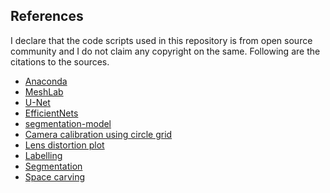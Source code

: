 <!---
# Computer Vision Based Liquid Contact Angle Estimation from 3D Reconstructed Droplets

## Table of contents
* [Introduction](#introduction)
* [Installation](#installation)
  1. [Requirements](#requirements)
  2. [Setup](#setup) 
* [Camera calibration](#calibration)
* [Silhouette extraction](#silhouette)
* [Droplet reconstruction](#reconstruction)
* [References](#references)

## Introduction <a name="introduction"></a>
This repository includes the data and code scripts utilized in the thesis titled "Computer Vision Based Liquid Contact Angle Estimation from 3D Reconstructed Droplets", submitted at Indian Institute of Technology, Kanpur for the partial fulfilment of the requirements for the degree of Master of Technology. The following is the flowdiagram of the methodology.
Towards the broad goal of reconstruction of a transparent object, this method presents a novel approach for 3D reconstruction of static liquid droplets on smooth, homogenous surfaces. 
The following studies were performed. 
First, a high resolution mobile camera equipped with macro lens is used for image acquisition of small-sized droplet. 
Next, for estimating intrinsic and extrinsic camera parameters a printed pattern was used. 
After that, U-Net CNN architecture was used to extract silhouettes of droplets from digital images using semantic segmentation. 
Finally, shape-from-silhouette method was employed with space carving algorithm to estimate the visual hull containing the droplet volume.

<p align="center">
  <img src="https://github.com/rawakash66/Thesis_Akash_2022/blob/main/figures/methodology.png" width="800">
</p>

## Installation <a name="installation"></a>
### Requirements <a name="requirements"></a>
1. python3
2. numpy
3. matplotlib
4. opencv-gpu
5. tensorflow-gpu
6. segmentation-models
7. albumentations

Python can be installed using <a href="https://www.anaconda.com/" target="_blank">anacoda</a>. For installing OpenCV with GPU support follow the instructions provided in this <a href="https://www.youtube.com/watch?v=HsuKxjQhFU0" target="_blank">video</a>. 

### Setup <a name="setup"></a>
For using this repository, run the following commands in your conda prompt window. <br/>

1. Install git using conda.
```python
conda install git
```
2. Clone the repository in your system.
```python
git clone https://github.com/rawakash66/Thesis_Akash_2022
```
3. Move inside the cloned folder.
```python
cd Thesis_Akash_2022
```
4. All other libraries mentioned can be installed after this by executing the below code.
```python
pip install -U -r requirements.txt
```
5. To run a script named "example.py" use below command and provide path location of the python file relative to the root cloned folder. 
```python
python PATH_TO_DIR\example.py
```

## Camera calibration <a name="calibration"></a>
The camera is calibrated using 80 images of asymmetrical circle [pattern](https://github.com/rawakash66/Thesis_Akash_2022/blob/main/figures/pattern%20circles.png). The pattern was printed on a photo paper of size 10 X 7.3 mm. 
The dataset acquired can be found at this [link](https://github.com/rawakash66/Thesis_Akash_2022/tree/main/camera%20calibration/data). 
To get the results on calibration parameters, run the script file provided in the [link](https://github.com/rawakash66/Thesis_Akash_2022/blob/main/camera%20calibration/script/calibration.py). 
The output will be the intrinsic parameters including focal length, principal point, radial distortion coefficients and tangential distortion coefficients along with plots for [reprojection errors](https://github.com/rawakash66/Thesis_Akash_2022/blob/main/figures/reprojection%20error.png) and [lens distortion](https://github.com/rawakash66/Thesis_Akash_2022/blob/main/figures/lens%20distortion.png). 
A yml file also gets created inside the data folder containing the saved intrinsic camera matrix and distortion coefficients necessary for reconstruction process.
The file can be viewed [here](https://github.com/rawakash66/Thesis_Akash_2022/blob/main/camera%20calibration/data/calibration_circle.yml).

## Silhouette extraction <a name="silhouette"></a>
The segmentation of droplets in the image is required before starting the reconstruction. 
An U-Net CNN architecture was used because of its state-of-art performance in medical image segmentation of irregular-shaped cells. 
The EfficientNet-B4 was used as the backbone of the model and the pre-trained weights of imagenet was used in the encoder layer. 
The segmentation-model library was utilized for all the purposes.
The image dataset included a combination of all the specimen used in the experiment along with some unseen examples to generalize the model. 
The dataset can be found at this [link](https://github.com/rawakash66/Thesis_Akash_2022/tree/main/silhouette%20extraction/data/images_and_masks). 
A helper jupyter notebook is provided to create ground truths for new images in the following [link](https://github.com/rawakash66/Thesis_Akash_2022/blob/main/silhouette%20extraction/notebook/labelling%20notebook.ipynb) and the utility code for the same can be found [here](https://github.com/rawakash66/Thesis_Akash_2022/blob/main/silhouette%20extraction/script/Labelling.py).
To use this jupyter notebook, run the following code in conda prompt to use matplotlib widget for interactive plot.

1. Install ipympl for interactive plot.
```python
pip install ipympl
```
2. Install nodejs and jupyterlab extension to use ipympl in jupyter notebook.
```python
conda install -c conda-forge nodejs
jupyter labextension install @jupyter-widgets/jupyterlab-manager jupyter-matplotlib
```
To use the package restart the conda prompt after running these codes.
The jupyter notebook can be opened in the jupyterlab. <br/>

The link to the script for training the model can be found [here](https://github.com/rawakash66/Thesis_Akash_2022/blob/main/silhouette%20extraction/script/segmentation.py).
The parameters such as 'backbone', 'epoch', 'learning rate', 'batch size', etc. can be changed accordingly to train the model of your choice.
The output of the script include the plot for [learning curve](https://github.com/rawakash66/Thesis_Akash_2022/blob/main/figures/learning%20curve.png) and prediction on top 5 images of validation and test dataset.
One of the example prediction on validation data can be found [here](https://github.com/rawakash66/Thesis_Akash_2022/blob/main/figures/DL%20val%20pred%201.png) and prediction on unseen test data is provided [here](https://github.com/rawakash66/Thesis_Akash_2022/blob/main/figures/DL%20prediction.png). 
The script also provides the best model which gets automatically saved [here](https://github.com/rawakash66/Thesis_Akash_2022/tree/main/silhouette%20extraction/script/model).
It includes training checkpoints and model weights which are necessary for inference during reconstruction process.
The image of the model architecture used can be found [here](https://github.com/rawakash66/Thesis_Akash_2022/blob/main/figures/unet.png).

## Droplet reconstruction <a name="reconstruction"></a>
Once the camera calibration and model training is completed, copy and paste the yml file created from calibration step inside the 'droplet reconstruction/data/intrinsic' folder [here](https://github.com/rawakash66/Thesis_Akash_2022/tree/main/droplet%20reconstruction/data/intrinsics).
Similarly, copy and paste the model folder from reconstruction step inside the 'droplet reconstruction/data/model' folder [here](https://github.com/rawakash66/Thesis_Akash_2022/tree/main/droplet%20reconstruction/data/model).
**If you don't want to train your model, you can download my trained model weights from the link [here](https://drive.google.com/uc?id=1U_Tn5klWV0zW8UWyo0dj-kXuQw9FZ4hX&export=download).
Extract the zip file inside the folder path "Thesis_Akash_2022/droplet reconstruction/data/" to use the weights.**
The python script to reconstruct the droplet can be found [here](https://github.com/rawakash66/Thesis_Akash_2022/blob/main/droplet%20reconstruction/script/reconstruction.py).
After completing above steps, run this python script to get the point cloud representing the droplet structure.
You can change the thresholding values to tune the shape of the droplet.
The output of the script includes the 'shape.vtk' and 'shape.ply' file which can be found inside the [mesh](https://github.com/rawakash66/Thesis_Akash_2022/tree/main/droplet%20reconstruction/data/mesh) folder.
The 'shape.ply' file is imported in the MeshLab for visualization and postprocessing.
The convex hull was used to get the enclosed mesh for the droplet and Z-painting was used to smooth out the surfaces.
Following is the image of the reconstructed and processed droplet for PLA specimen at 30 degree tilt angle. 

<p align="center">
  <img src="https://github.com/rawakash66/Thesis_Akash_2022/blob/main/figures/reconstructed%20droplet.png" width="500">
</p>

A numerical-based approach was also used to reconstruct the droplet. The MATLAB file for the same can be found [here](https://github.com/rawakash66/Thesis_Akash_2022/blob/main/droplet%20reconstruction/script/numerical_reconstruction.m).
-->

## References <a name="references"></a>
I declare that the code scripts used in this repository is from open source community and I do not claim any copyright on the same.
Following are the citations to the sources.


* [Anaconda](https://anaconda.org/)
* [MeshLab](https://www.meshlab.net/)
* [U-Net](https://link.springer.com/chapter/10.1007/978-3-319-24574-4_28)
* [EfficientNets](https://arxiv.org/abs/1905.11946)
* [segmentation-model](https://github.com/qubvel/segmentation_models)
* [Camera calibration using circle grid](https://longervision.github.io/2017/03/18/ComputerVision/OpenCV/opencv-internal-calibration-circle-grid/)
* [Lens distortion plot](http://amroamroamro.github.io/mexopencv/opencv/calibration_demo.html)
* [Labelling](https://github.com/ianhi/AC295-final-project-JWI)
* [Segmentation](https://github.com/qubvel/segmentation_models/blob/master/examples/binary%20segmentation%20(camvid).ipynb)
* [Space carving](https://github.com/zinsmatt/SpaceCarving/blob/master/space_carving.py)
